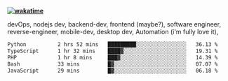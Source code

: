 **[![wakatime](https://wakatime.com/badge/user/87646243-158a-4241-a3cb-668e1fa2dbb8.svg)](https://wakatime.com/@87646243-158a-4241-a3cb-668e1fa2dbb8?style=plastic)**


devOps, nodejs dev, backend-dev, frontend (maybe?), software engineer, reverse-engineer, mobile-dev, desktop dev, Automation (i'm fully love it), 

<!--START_SECTION:waka-->

```txt
Python          2 hrs 52 mins   █████████░░░░░░░░░░░░░░░░   36.13 %
TypeScript      1 hr 32 mins    ████▓░░░░░░░░░░░░░░░░░░░░   19.31 %
PHP             1 hr 8 mins     ███▓░░░░░░░░░░░░░░░░░░░░░   14.39 %
Bash            33 mins         █▓░░░░░░░░░░░░░░░░░░░░░░░   07.07 %
JavaScript      29 mins         █▓░░░░░░░░░░░░░░░░░░░░░░░   06.18 %
```

<!--END_SECTION:waka-->
